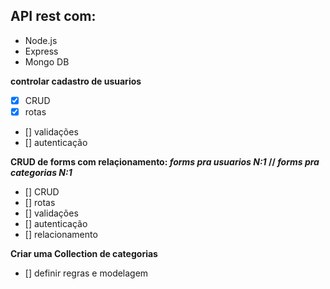 ## API rest com:
 - Node.js
 - Express
 - Mongo DB


**controlar cadastro de usuarios**
- [x] CRUD
- [x] rotas
- [] validações
- [] autenticação


**CRUD de forms com relaçionamento: _forms pra usuarios N:1_ // _forms pra categorias N:1_**
- [] CRUD
- [] rotas
- [] validações
- [] autenticação
- [] relacionamento

**Criar uma Collection de categorias**
- [] definir regras e modelagem
